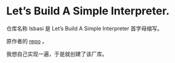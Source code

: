 # Let’s Build A Simple Interpreter.

仓库名称 lsbasi 是 Let’s Build A Simple Interpreter 首字母缩写。

原作者的 [repo](https://github.com/rspivak/lsbasi/) 。

我想自己实现一遍，于是就创建了该厂库。

